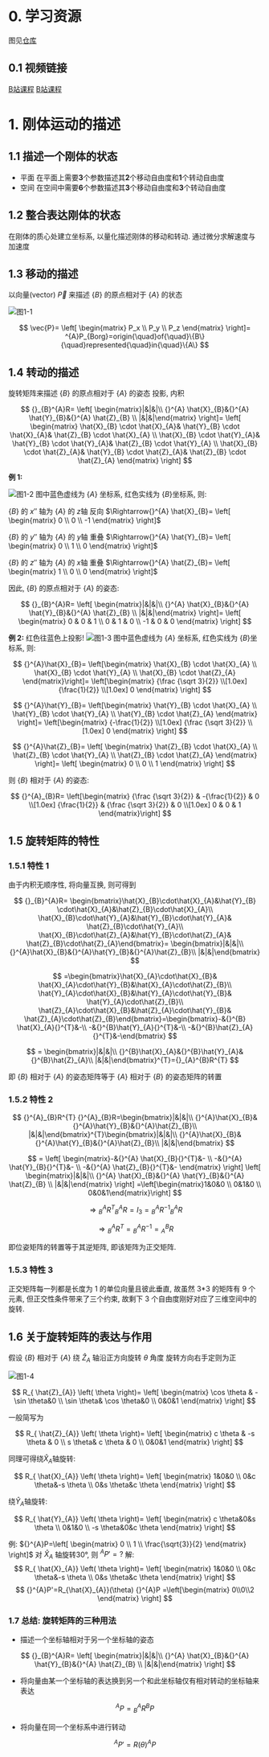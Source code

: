 # 0. 学习资源

图见[仓库](https://github.com/RS-HIT/RS-HIT.github.io.git "RS的学习笔记")

## 0.1 视频链接

[B站课程](https://www.bilibili.com/video/BV1oa4y1v7TY/?spm_id_from=333.337.search-card.all.click&vd_source=7aa431eece1d1c0d38afe62a0e6d152f)
[B站课程](https://www.bilibili.com/video/BV1v4411H7ez?spm_id_from=333.788.videopod.episodes&vd_source=7aa431eece1d1c0d38afe62a0e6d152f&p=5)

# 1. 刚体运动的描述

## 1.1 描述一个刚体的状态

- 平面
  在平面上需要**3**个参数描述其**2**个移动自由度和**1**个转动自由度
- 空间
  在空间中需要**6**个参数描述其**3**个移动自由度和**3**个转动自由度

## 1.2 整合表达刚体的状态

在刚体的质心处建立坐标系, 以量化描述刚体的移动和转动. 通过微分求解速度与加速度

## 1.3 移动的描述

以向量(vector) $\vec{P}$ 来描述 $\{B\}$ 的原点相对于 $\{A\}$ 的状态

![图1-1](0907_001.png "图1-1")

$$
\vec{P}=
\left[
    \begin{matrix}
    P_x \\
    P_y \\
    P_z
\end{matrix}
\right]=
^{A}P_{Borg}=origin{\quad}of{\quad}\{B\}{\quad}represented{\quad}in{\quad}\{A\}
$$

## 1.4 转动的描述

旋转矩阵来描述 $\{B\}$ 的原点相对于 $\{A\}$ 的姿态
投影, 内积

$$
{}_{B}^{A}R= \left[ \begin{matrix}|&|&|\\ {}^{A} \hat{X}_{B}&{}^{A} \hat{Y}_{B}&{}^{A} \hat{Z}_{B} \\ |&|&|\end{matrix} \right]=
\left[ \begin{matrix} \hat{X}_{B} \cdot \hat{X}_{A}& \hat{Y}_{B} \cdot \hat{X}_{A}& \hat{Z}_{B} \cdot \hat{X}_{A} \\ \hat{X}_{B} \cdot \hat{Y}_{A}& \hat{Y}_{B} \cdot \hat{Y}_{A}& \hat{Z}_{B} \cdot \hat{Y}_{A} \\ \hat{X}_{B} \cdot \hat{Z}_{A}& \hat{Y}_{B} \cdot \hat{Z}_{A}& \hat{Z}_{B} \cdot \hat{Z}_{A} \end{matrix} \right]
$$

**例 1:**

![图1-2](0907_002.png "图1-2")
图中蓝色虚线为 $\{A\}$ 坐标系, 红色实线为 $\{B\}$坐标系, 则:

$\{B\}$ 的 $x''$ 轴为 $\{A\}$ 的 $z$轴 反向 $\Rightarrow{}^{A} \hat{X}_{B}= \left[ \begin{matrix} 0 \\ 0 \\ -1 \end{matrix} \right]$

$\{B\}$ 的 $y''$ 轴为 $\{A\}$ 的 $y$轴 重叠 $\Rightarrow{}^{A} \hat{Y}_{B}= \left[ \begin{matrix} 0 \\ 1 \\ 0 \end{matrix} \right]$

$\{B\}$ 的 $z''$ 轴为 $\{A\}$ 的 $x$轴 重叠 $\Rightarrow{}^{A} \hat{Z}_{B}= \left[ \begin{matrix} 1 \\ 0 \\ 0 \end{matrix} \right]$

因此, $\{B\}$ 的原点相对于 $\{A\}$ 的姿态:

$$
{}_{B}^{A}R= \left[ \begin{matrix}|&|&|\\ {}^{A} \hat{X}_{B}&{}^{A} \hat{Y}_{B}&{}^{A} \hat{Z}_{B} \\ |&|&|\end{matrix} \right]=
\left[
    \begin{matrix}
    0 & 0 & 1 \\
    0 & 1 & 0 \\
    -1 & 0 & 0
\end{matrix}
\right]
$$

**例 2:**
红色往蓝色上投影!
![图1-3](0907_003.png "图1-3")
图中蓝色虚线为 $\{A\}$ 坐标系, 红色实线为 $\{B\}$坐标系, 则:

$$
{}^{A}\hat{X}_{B}=
\left[\begin{matrix}
\hat{X}_{B} \cdot \hat{X}_{A} \\
\hat{X}_{B} \cdot \hat{Y}_{A} \\
\hat{X}_{B} \cdot \hat{Z}_{A}
\end{matrix}\right]=
\left[\begin{matrix}
{\frac {\sqrt 3}{2}} \\[1.0ex]
{\frac{1}{2}} \\[1.0ex]
0
\end{matrix} \right]
$$

$$
{}^{A}\hat{Y}_{B}=
\left[\begin{matrix}
\hat{Y}_{B} \cdot \hat{X}_{A} \\
\hat{Y}_{B} \cdot \hat{Y}_{A} \\
\hat{Y}_{B} \cdot \hat{Z}_{A} \end{matrix} \right]=
\left[\begin{matrix}
{-\frac{1}{2}} \\[1.0ex]
{\frac {\sqrt 3}{2}} \\[1.0ex]
0
\end{matrix} \right]
$$

$$
{}^{A}\hat{Z}_{B}= \left[ \begin{matrix} \hat{Z}_{B} \cdot \hat{X}_{A} \\ \hat{Z}_{B} \cdot \hat{Y}_{A} \\ \hat{Z}_{B} \cdot \hat{Z}_{A} \end{matrix} \right]= \left[ \begin{matrix} 0 \\ 0 \\ 1 \end{matrix} \right]
$$

则 $\{B\}$ 相对于 $\{A\}$ 的姿态:

$$
{}^{A}_{B}R=
\left[\begin{matrix}
{\frac {\sqrt 3}{2}} & -{\frac{1}{2}} & 0 \\[1.0ex]
{\frac{1}{2}} & {\frac {\sqrt 3}{2}} & 0 \\[1.0ex]
0 & 0 & 1
\end{matrix}\right]
$$

## 1.5 旋转矩阵的特性

### 1.5.1 特性 1

由于内积无顺序性, 将向量互换, 则可得到

$$
{}_{B}^{A}R= \begin{bmatrix}\hat{X}_{B}\cdot\hat{X}_{A}&\hat{Y}_{B} \cdot\hat{X}_{A}&\hat{Z}_{B}\cdot\hat{X}_{A}\\ \hat{X}_{B}\cdot\hat{Y}_{A}&\hat{Y}_{B}\cdot\hat{Y}_{A}& \hat{Z}_{B}\cdot\hat{Y}_{A}\\ \hat{X}_{B}\cdot\hat{Z}_{A}&\hat{Y}_{B}\cdot\hat{Z}_{A}& \hat{Z}_{B}\cdot\hat{Z}_{A}\end{bmatrix}= \begin{bmatrix}|&|&|\\ {}^{A}\hat{X}_{B}&{}^{A}\hat{Y}_{B}&{}^{A}\hat{Z}_{B}\\ |&|&|\end{bmatrix}
$$

$$
=\begin{bmatrix}\hat{X}_{A}\cdot\hat{X}_{B}& \hat{X}_{A}\cdot\hat{Y}_{B}&\hat{X}_{A}\cdot\hat{Z}_{B}\\ \hat{Y}_{A}\cdot\hat{X}_{B}&\hat{Y}_{A}\cdot\hat{Y}_{B}& \hat{Y}_{A}\cdot\hat{Z}_{B}\\ \hat{Z}_{A}\cdot\hat{X}_{B}&\hat{Z}_{A}\cdot\hat{Y}_{B}& \hat{Z}_{A}\cdot\hat{Z}_{B}\end{bmatrix}=\begin{bmatrix}-&{}^{B} \hat{X}_{A}{}^{T}&-\\ -&{}^{B}\hat{Y}_{A}{}^{T}&-\\ -&{}^{B}\hat{Z}_{A}{}^{T}&-\end{bmatrix}
$$

$$
= \begin{bmatrix}|&|&|\\ {}^{B}\hat{X}_{A}&{}^{B}\hat{Y}_{A}&{}^{B}\hat{Z}_{A}\\ |&|&|\end{bmatrix}^{T}={}_{A}^{B}R^{T}
$$

即 $\{B\}$ 相对于 $\{A\}$ 的姿态矩阵等于 $\{A\}$ 相对于 $\{B\}$ 的姿态矩阵的转置

### 1.5.2 特性 2

$$
{}^{A}_{B}R^{T} {}^{A}_{B}R=\begin{bmatrix}|&|&|\\ {}^{A}\hat{X}_{B}&{}^{A}\hat{Y}_{B}&{}^{A}\hat{Z}_{B}\\ |&|&|\end{bmatrix}^{T}\begin{bmatrix}|&|&|\\ {}^{A}\hat{X}_{B}&{}^{A}\hat{Y}_{B}&{}^{A}\hat{Z}_{B}\\ |&|&|\end{bmatrix}
$$

$$
= \left[ \begin{matrix}-&{}^{A} \hat{X}_{B}{}^{T}&- \\ -&{}^{A} \hat{Y}_{B}{}^{T}&- \\ -&{}^{A} \hat{Z}_{B}{}^{T}&- \end{matrix} \right] \left[ \begin{matrix}|&|&|\\ {}^{A} \hat{X}_{B}&{}^{A} \hat{Y}_{B}&{}^{A} \hat{Z}_{B} \\ |&|&|\end{matrix} \right]
=\left[\begin{matrix}1&0&0 \\ 0&1&0 \\ 0&0&1\end{matrix}\right]
$$

$$
\Rightarrow {}^{A}_{B}R^{T} {}^{A}_{B}R=I_3={}^{A}_{B}R^{-1} {}^{A}_{B}R
$$

$$
\Rightarrow {}^{A}_{B}R^{T}={}^{A}_{B}R^{-1}={}^{B}_{A}R
$$

即位姿矩阵的转置等于其逆矩阵, 即该矩阵为正交矩阵.

### 1.5.3 特性 3

正交矩阵每一列都是长度为 1 的单位向量且彼此垂直, 故虽然 3\*3 的矩阵有 9 个元素, 但正交性条件带来了三个约束, 故剩下 3 个自由度刚好对应了三维空间中的旋转.

## 1.6 关于旋转矩阵的表达与作用

假设 $\{B\}$ 相对于 $\{A\}$ 绕 $\hat{Z}_{A}$ 轴沿正方向旋转 $\theta$ 角度
旋转方向右手定则为正

![图1-4](0907_004.png "图1-4")

$$
R_{ \hat{Z}_{A}} \left( \theta \right)= \left[ \begin{matrix} \cos \theta & -\sin \theta&0 \\ \sin \theta& \cos \theta&0 \\ 0&0&1 \end{matrix} \right]
$$

一般简写为

$$
R_{ \hat{Z}_{A}} \left( \theta \right)= \left[ \begin{matrix} c \theta & -s \theta & 0 \\ s \theta& c \theta & 0 \\ 0&0&1 \end{matrix} \right]
$$

同理可得绕$\hat{X}_{A}$轴旋转:

$$
R_{ \hat{X}_{A}} \left( \theta \right)=
\left[ \begin{matrix} 1&0&0 \\ 0&c \theta&-s \theta \\ 0&s \theta&c \theta \end{matrix} \right]
$$

绕$\hat{Y}_{A}$轴旋转:

$$
R_{ \hat{Y}_{A}} \left( \theta \right)=
\left[ \begin{matrix} c \theta&0&s \theta \\ 0&1&0 \\ -s \theta&0&c \theta \end{matrix} \right]
$$

例:
${}^{A}P=\left[ \begin{matrix} 0 \\ 1 \\ \frac{\sqrt{3}}{2} \end{matrix} \right]$ 对 $\hat{X}_{A}$ 轴旋转30°, 则 ${}^{A}P'=?$
解:
$$
R_{ \hat{X}_{A}} \left( \theta \right)=
\left[ \begin{matrix} 1&0&0 \\ 0&c \theta&-s \theta \\ 0&s \theta&c \theta \end{matrix} \right]
$$
$$
{}^{A}P'=R_{\hat{X}_{A}}(\theta) {}^{A}P
=\left[\begin{matrix} 0\\0\\2 \end{matrix} \right]
$$

### 1.7 总结: 旋转矩阵的三种用法

- 描述一个坐标轴相对于另一个坐标轴的姿态

$$
{}_{B}^{A}R= \left[ \begin{matrix}|&|&|\\ {}^{A} \hat{X}_{B}&{}^{A} \hat{Y}_{B}&{}^{A} \hat{Z}_{B} \\ |&|&|\end{matrix} \right]
$$

- 将向量由某一个坐标轴的表达换到另一个和此坐标轴仅有相对转动的坐标轴来表达

$$
{}^{A}P={}^{A}_{B}R{}^{B}P
$$

- 将向量在同一个坐标系中进行转动

$$
{}^{A}P'=R(\theta)^{A}P
$$
